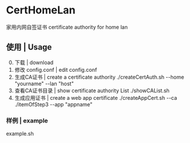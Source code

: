 # CertHomeLan
家用内网自签证书
certificate authority for home lan

## 使用 | Usage

0. 下载 | download
1. 修改 config.conf | edit config.conf
2. 生成CA证书 | create a certificate authority 
./createCertAuth.sh --home "yourname" --lan "host"
3. 查看CA证书目录 | show certificate authority List
./showCAList.sh
4. 生成应用证书 | create a web app certificate
./createAppCert.sh --ca ./itemOfStep3  --app "appname"

### 样例 | example

example.sh
